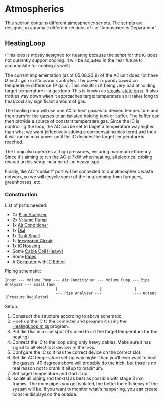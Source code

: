 # Atmospherics

This section contains different atmospherics scripts. The scripts are designed to automate different sections of the "Atmospherics Department"

## HeatingLoop
(This loop is mostly designed for heating because the script for the IC does not currently support cooling. It will be adjusted in the near future to accomodate for cooling as well)

The current implementation (as of 05.08.2019) of the AC unit does not have D and I gain in it's power controller. The power is purely based on temperature difference (P gain). This results in it being very bad at holding target temperature in a gas loop. This is known as [steady-state error](https://en.wikipedia.org/wiki/PID_controller#Steady-state_error). It also trottles way down when it approaches target temperature so it takes long to heat/cool any significant amount of gas.

The heating loop will use one AC to heat gasses to desired temperature and then transfer the gasses to an isolated holding tank or buffer. The buffer can then provide a source of constant temperature gas. Since the IC is controlling the loop, the AC can be set to target a temperature way higher than what we want (effectively adding a compensating bias term) and thus it will run on max power until the IC decides the target temperature is reached.

The Loop also operates at high pressures, ensuring maximum efficiency. Since it's aiming to run the AC at 7kW when heating, all electrical cabling related to this setup must be of the heavy type.

Finally, the AC "coolant" port will be connected to our atmospheric waste network, so we will recycle some of the heat coming from furnaces, greenhouses, etc.

### Construction

List of parts needed:
* 2x [Pipe Analyzer](https://stationeers-wiki.com/Pipe_Analyzer)
* 2x [Volume Pump](https://stationeers-wiki.com/Pipe_Volume_Pump)
* 1x [Air Conditioner](https://stationeers-wiki.com/Atmospherics#Air_Conditioner_Unit)
* 1x [Dial](https://stationeers-wiki.com/Kit_(Switch)#Dial)
* 1x [Tank Small](https://stationeers-wiki.com/Tank#Small_Tank)
* 1x [Integrated Circuit](https://stationeers-wiki.com/Integrated_Circuit_(IC10))
* 1x [IC Housing](https://stationeers-wiki.com/Kit_(IC_Housing))
* Some [Cable Coil (Heavy)](https://stationeers-wiki.com/Cables)
* Some [Pipes](https://stationeers-wiki.com/Pipes)
* A [Computer](https://stationeers-wiki.com/Computer) with [IC Editor](https://stationeers-wiki.com/Motherboard)

Piping schematic:
```
Input --- Volume Pump --- Air Conditioner --- Volume Pump --- Pipe Analyzer --- Small Tank
                       |                   |               |
                       --- Pipe Analyzer ---               --- Output (Pressure Regulator)
```

Setup:
1. Construct the structure according to above schematic.
2. Hook up the IC to the computer and program it using the [HeatingLoop.mips](https://github.com/palaslet/Stationeers/blob/master/IC%20Scripts/Atmospherics/HeatingLoop.mips) program.
3. Put the Dial in a nice spot (It's used to set the target temperature for the heating)
4. Connect the IC to the loop using only heavy cables. Make sure it has signal to all electrical devices in the loop.
5. Configure the IC so it has the correct device on the correct slot.
6. Set the AC temperature setting way higher than you'll ever want to heat the gasses. 40 degrees above will probably do the trick, but there is no real reason not to crank it all up to maximum.
8. Set target temperature and start it up.
9. Isolate all piping and tank(s) as best as possible with stage 3 iron frames. The more pipes you get isolated, the better the efficiency of the system will be. If you want to monitor what's happening, you can create console displays on the outside.
